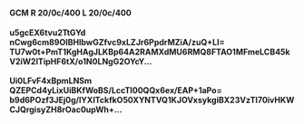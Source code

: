 #### GCM R 20/0c/400 L 20/0c/400
**u5gcEX6tvu2TtGYd**<br/>**nCwg6cm89OIBHlbwGZfvc9xLZJr6PpdrMZiA/zuQ+LI=**<br/>**TU7w0t+PmT1KgHAgJLKBp64A2RAMXdMU6RMQ8FTAO1MFmeLCB45kV2iW2ITipHF6tX/o1N0LNgG2OYcY...**<br/><br/>
**Ui0LFvF4xBpmLNSm**<br/>**QZEPCd4yLixUiBKfWoBS/LccTI00QQx6ex/EAP+1aPo=**<br/>**b9d6POzf3JEj0g/lYXITckfkO50XYNTVQ1KJOVxsykgiBX23VzTI70ivHKWCJQrgisyZH8rOac0upWh+...**